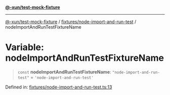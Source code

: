 [**@-xun/test-mock-fixture**](../../../README.md)

***

[@-xun/test-mock-fixture](../../../README.md) / [fixtures/node-import-and-run-test](../README.md) / nodeImportAndRunTestFixtureName

# Variable: nodeImportAndRunTestFixtureName

> `const` **nodeImportAndRunTestFixtureName**: `"node-import-and-run-test"` = `'node-import-and-run-test'`

Defined in: [fixtures/node-import-and-run-test.ts:13](https://github.com/Xunnamius/test-utils/blob/dbb834b908e8912c3a68cb58c5f6cf45d3aa53eb/packages/test-mock-fixture/src/fixtures/node-import-and-run-test.ts#L13)
